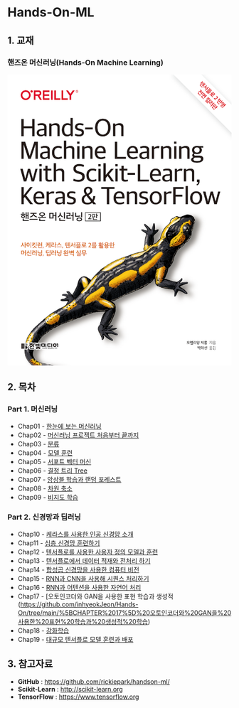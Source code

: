 # Hands-On-ML
## 1. 교재

### 핸즈온 머신러닝(Hands-On Machine Learning)

![](./cover.PNG)

## 2. 목차

### Part 1. 머신러닝
- Chap01 - [한눈에 보는 머신러닝](https://github.com/inhyeokJeon/Hands-On/tree/main/%5BCHAPTER%201%5D%20한눈에%20보는%20머신러닝)
- Chap02 - [머신러닝 프로젝트 처음부터 끝까지](https://github.com/inhyeokJeon/Hands-On/tree/main/%5BCHAPTER%202%5D%20머신러닝%20프로젝트%20처음부터%20끝까지)
- Chap03 - [분류](https://github.com/inhyeokJeon/Hands-On/tree/main/%5BCHAPTER%203%5D%20분류)
- Chap04 - [모델 훈련](https://github.com/inhyeokJeon/Hands-On/tree/main/%5BCHAPTER%204%5D%20모델%20훈련)
- Chap05 - [서포트 벡터 머신](https://github.com/inhyeokJeon/Hands-On/tree/main/%5BCHAPTER%205%5D%20서포트%20벡터%20머신)
- Chap06 - [결정 트리 Tree](https://github.com/inhyeokJeon/Hands-On/tree/main/%5BCHAPTER%206%5D%20결정%20트리)
- Chap07 - [앙상블 학습과 랜덤 포레스트](https://github.com/inhyeokJeon/Hands-On/tree/main/%5BCHAPTER%207%5D%20앙상블%20학습과%20랜덤%20포레스트)
- Chap08 - [차원 축소](https://github.com/inhyeokJeon/Hands-On/tree/main/%5BCHAPTER%208%5D%20차원%20축소)
- Chap09 - [비지도 학습](https://github.com/inhyeokJeon/Hands-On/tree/main/%5BCHAPTER%209%5D%20비지도%20학습)

### Part 2. 신경망과 딥러닝
- Chap10 - [케라스를 사용한 인공 신경망 소개](https://github.com/inhyeokJeon/Hands-On/tree/main/%5BCHAPTER%2010%5D%20케라스를%20사용한%20인공%20신경망%20소개)
- Chap11 - [심층 신경망 훈련하기](https://github.com/inhyeokJeon/Hands-On/tree/main/%5BCHAPTER%2011%5D%20심층%20신경망%20훈련하기)
- Chap12 - [텐서플로를 사용한 사용자 정의 모델과 훈련](https://github.com/inhyeokJeon/Hands-On/tree/main/%5BCHAPTER%2012%5D%20텐서플로를%20사용한%20사용자%20정의%20모델과%20훈련)
- Chap13 - [텐서플로에서 데이터 적재와 전처리 하기](https://github.com/inhyeokJeon/Hands-On/tree/main/%5BCHAPTER%2013%5D%20텐서플로에서%20데이터%20적재와%20전처리하기)
- Chap14 - [합성곱 신경망을 사용한 컴퓨터 비전](https://github.com/inhyeokJeon/Hands-On/tree/main/%5BCHAPTER%2014%5D%20합성곱%20신경망을%20사용한%20컴퓨터%20비전)
- Chap15 - [RNN과 CNN을 사용해 시퀀스 처리하기](https://github.com/inhyeokJeon/Hands-On/tree/main/%5BCHAPTER%2015%5D%20RNN과%20CNN을%20사용해%20시퀀스%20처리하기)
- Chap16 - [RNN과 어텐션을 사용한 자연어 처리](https://github.com/inhyeokJeon/Hands-On/tree/main/%5BCHAPTER%2016%5D%20RNN과%20어텐션을%20사용한%20자연어%20처리)
- Chap17 - [오토인코더와 GAN을 사용한 표현 학습과 생성적(https://github.com/inhyeokJeon/Hands-On/tree/main/%5BCHAPTER%2017%5D%20오토인코더와%20GAN을%20사용한%20표현%20학습과%20생성적%20학습)
- Chap18 - [강화학습](https://github.com/inhyeokJeon/Hands-On/tree/main/%5BCHAPTER%2018%5D%20강화%20학습)
- Chap19 - [대규모 텐서플로 모델 훈련과 배포](https://github.com/inhyeokJeon/Hands-On/tree/main/%5BCHAPTER%2019%5D%20대규모%20텐서플로%20모델%20훈련과%20배포)

## 3. 참고자료

- **GitHub** : https://github.com/rickiepark/handson-ml/
- **Scikit-Learn** : http://scikit-learn.org
- **TensorFlow** : https://www.tensorflow.org
